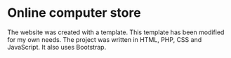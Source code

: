 # Online computer store
The website was created with a template. This template has been modified for my own needs. The project was written in HTML, PHP, CSS and JavaScript. It also uses Bootstrap.
